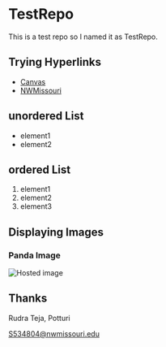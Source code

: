 # TestRepo

This is a test repo so I named it as TestRepo.

## Trying Hyperlinks

- [Canvas](https://nwmissouri.instructure.com/ "opening Canvas")
- [NWMissouri](https://www.nwmissouri.edu/ "about NWMissouri")


## unordered List

- element1
- element2

## ordered List

1. element1
1. element2
1. element3

## Displaying Images

### Panda Image

![Hosted image](https://tinyjpg.com/images/social/website.jpg "Panda")

## Thanks

Rudra Teja, Potturi

S534804@nwmissouri.edu
